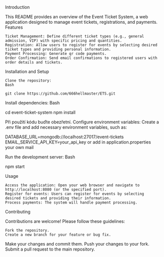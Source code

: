 Introduction

This README provides an overview of the Event Ticket System, a web application designed to manage event tickets, registrations, and payments.
Features

    Ticket Management: Define different ticket types (e.g., general admission, VIP) with specific pricing and quantities.
    Registration: Allow users to register for events by selecting desired ticket types and providing personal information.
    Payment Processing: Generate qr code payments.
    Order Confirmation: Send email confirmations to registered users with order details and tickets.

Installation and Setup

    Clone the repository:
    Bash

    git clone https://github.com/666hellmaster/ETS.git

Install dependencies:
Bash

cd event-ticket-system
npm install

Při použití kódu buďte obezřetní.
Configure environment variables: Create a .env file and add necessary environment variables, such as:

DATABASE_URL=mongodb://localhost:27017/event-tickets
EMAIL_SERVICE_API_KEY=your_api_key
or add in application.properties your own mail

Run the development server:
Bash

npm start

Usage

    Access the application: Open your web browser and navigate to http://localhost:8080 (or the specified port).
    Register for events: Users can register for events by selecting desired tickets and providing their information.
    Process payments: The system will handle payment processing.

Contributing

Contributions are welcome! Please follow these guidelines:

    Fork the repository.
    Create a new branch for your feature or bug fix.   

Make your changes and commit them.
Push your changes to your fork.
Submit a pull request to the main repository.   

